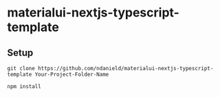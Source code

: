 # materialui-nextjs-typescript-template

## Setup

```git clone https://github.com/ndanield/materialui-nextjs-typescript-template Your-Project-Folder-Name```

```npm install```
